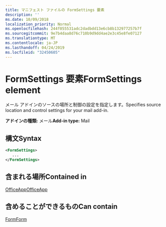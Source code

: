 ```yaml
---
title: マニフェスト ファイルの FormSettings 要素
description: ''
ms.date: 10/09/2018
localization_priority: Normal
ms.openlocfilehash: 244f055531adc2dadbdd13e6cb8b132977257b7f
ms.sourcegitcommit: 9e7b4daa8d76c710b9d9dd4ae2e3c45e8fe07127
ms.translationtype: MT
ms.contentlocale: ja-JP
ms.lasthandoff: 04/24/2019
ms.locfileid: "32450605"
---
```

# <a name="formsettings-element"></a><span data-ttu-id="23f0e-102">FormSettings 要素</span><span class="sxs-lookup"><span data-stu-id="23f0e-102">FormSettings element</span></span>

<span data-ttu-id="23f0e-103">メール アドインのソースの場所と制御の設定を指定します。</span><span class="sxs-lookup"><span data-stu-id="23f0e-103">Specifies source location and control settings for your mail add-in.</span></span>

<span data-ttu-id="23f0e-104">**アドインの種類:** メール</span><span class="sxs-lookup"><span data-stu-id="23f0e-104">**Add-in type:** Mail</span></span>

## <a name="syntax"></a><span data-ttu-id="23f0e-105">構文</span><span class="sxs-lookup"><span data-stu-id="23f0e-105">Syntax</span></span>

```XML
<FormSettings>
   ...
</FormSettings>
```

## <a name="contained-in"></a><span data-ttu-id="23f0e-106">含まれる場所</span><span class="sxs-lookup"><span data-stu-id="23f0e-106">Contained in</span></span>

[<span data-ttu-id="23f0e-107">OfficeApp</span><span class="sxs-lookup"><span data-stu-id="23f0e-107">OfficeApp</span></span>](officeapp.md)

## <a name="can-contain"></a><span data-ttu-id="23f0e-108">含めることができるもの</span><span class="sxs-lookup"><span data-stu-id="23f0e-108">Can contain</span></span>

[<span data-ttu-id="23f0e-109">Form</span><span class="sxs-lookup"><span data-stu-id="23f0e-109">Form</span></span>](form.md)


